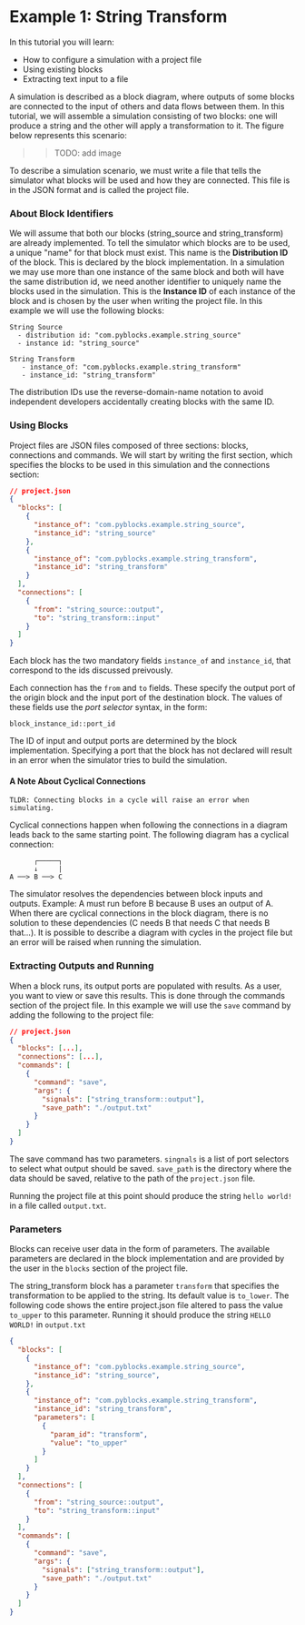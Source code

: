 # Example 1: String Transform

In this tutorial you will learn:
- How to configure a simulation with a project file
- Using existing blocks
- Extracting text input to a file

A simulation is described as a block diagram, where outputs of some blocks are connected to the input of others and 
data flows between them. In this tutorial, we will assemble a simulation consisting of two blocks: one will produce 
a string and the other will apply a transformation to it. The figure below represents this scenario:

>> TODO: add image

To describe a simulation scenario, we must write a file that tells the simulator what blocks will be used and
how they are connected. This file is in the JSON format and is called the project file.

### About Block Identifiers

We will assume that both our blocks (string_source and string_transform) are already implemented. To tell the simulator
which blocks are to be used, a unique "name" for that block must exist. This name is the **Distribution ID** of the
block. This is declared by the block implementation. In a simulation we may use more than one instance of the same 
block and both will have the same distribution id, we need another identifier to uniquely name the blocks used in the
simulation. This is the **Instance ID** of each instance of the block and is chosen by the user when writing the 
project file. In this example we will use the following blocks:

```
String Source
  - distribution id: "com.pyblocks.example.string_source"
  - instance id: "string_source"

String Transform
   - instance_of: "com.pyblocks.example.string_transform"
   - instance_id: "string_transform"
```

The distribution IDs use the reverse-domain-name notation to avoid independent developers accidentally creating blocks
with the same ID.

### Using Blocks

Project files are JSON files composed of three sections: blocks, connections and commands. We will start by
writing the first section, which specifies the blocks to be used in this simulation and the connections section:

```JSON
// project.json
{
  "blocks": [
    {
      "instance_of": "com.pyblocks.example.string_source",
      "instance_id": "string_source"
    },
    {
      "instance_of": "com.pyblocks.example.string_transform",
      "instance_id": "string_transform"
    }
  ],
  "connections": [
    {
      "from": "string_source::output",
      "to": "string_transform::input"
    }
  ]
}
```

Each block has the two mandatory fields `instance_of` and `instance_id`, that correspond to the ids discussed preivously.

Each connection has the `from` and `to` fields. These specify the output port of the origin
block and the input port of the destination block. The values of these fields use the *port selector* syntax, in the form:

`block_instance_id::port_id`

The ID of input and output ports are determined by the block implementation. Specifying a port that the block has not 
declared will result in an error when the simulator tries to build the simulation.

#### A Note About Cyclical Connections

```
TLDR: Connecting blocks in a cycle will raise an error when simulating.
```

Cyclical connections happen when following the connections in a diagram leads back to the same starting point.
The following diagram has a cyclical connection:

```
      ┌─────┐
      ↓     |
A ──> B ──> C
```

The simulator resolves the dependencies between block inputs and outputs. Example: A must run before B because B uses 
an output of A. When there are cyclical connections in the block diagram, there is no solution to these dependencies 
(C needs B that needs C that needs B that...). It is possible to describe a diagram with cycles in the project file
but an error will be raised when running the simulation.

### Extracting Outputs and Running

When a block runs, its output ports are populated with results. As a user, you want to view or save this results.
This is done through the commands section of the project file. In this example we will use the `save` command by adding 
the following to the project file:

```JSON
// project.json
{
  "blocks": [...],
  "connections": [...],
  "commands": [
    {
      "command": "save",
      "args": {
        "signals": ["string_transform::output"],
        "save_path": "./output.txt"
      }
    }
  ]
}
```

The save command has two parameters. `singnals` is a list of port selectors to select what output should be saved. 
`save_path` is the directory where the data should be saved, relative to the path of the `project.json` file.

Running the project file at this point should produce the string `hello world!` in a file called `output.txt`.

### Parameters

Blocks can receive user data in the form of parameters. The available parameters are declared in the block
implementation and are provided by the user in the `blocks` section of the project file.

The string_transform block has a parameter `transform` that specifies the transformation to be applied to the
string. Its default value is `to_lower`. The following code shows the entire project.json file altered to pass
the value `to_upper` to this parameter. Running it should produce the string `HELLO WORLD!` in `output.txt`

```JSON
{
  "blocks": [
    {
      "instance_of": "com.pyblocks.example.string_source",
      "instance_id": "string_source",
    },
    {
      "instance_of": "com.pyblocks.example.string_transform",
      "instance_id": "string_transform",
      "parameters": [
        {
          "param_id": "transform",
          "value": "to_upper"
        }
      ]
    }
  ],
  "connections": [
    {
      "from": "string_source::output",
      "to": "string_transform::input"
    }
  ],
  "commands": [
    {
      "command": "save",
      "args": {
        "signals": ["string_transform::output"],
        "save_path": "./output.txt"
      }
    }
  ]
}
```

